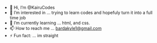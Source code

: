- 👋 Hi, I’m @KairuCodes
- 👀 I’m interested in ... trying to learn codes and hopefuly turn it into a full time job
- 🌱 I’m currently learning ... html, and css.
- 📫 How to reach me ... bardakyle1@gmail.com
- ⚡ Fun fact: ... im straight

<!---
KairuCodes/KairuCodes is a ✨ special ✨ repository because its `README.md` (this file) appears on your GitHub profile.
You can click the Preview link to take a look at your changes.
--->
